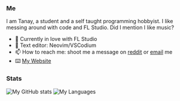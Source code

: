 ### Me

I am Tanay, a student and a self taught programming hobbyist. I like messing around with code and FL Studio. Did I mention I like music?

- 🌱 Currently in love with FL Studio
- 📔 Text editor: Neovim/VSCodium
- 📫 How to reach me: shoot me a message on [reddit](https://reddit.com/u/KidnappingNemo) or [email](mailto:tanaybhardwaj24@gmail.com) me
- ⌨️ [My Website](https://tanaybhardwaj24.github.io/)

### Stats

![My GitHub stats](https://github-readme-stats.vercel.app/api?username=tanaybhardwaj24&theme=gruvbox&show_icons=true&count_private=true)
![My Languages](https://github-readme-stats.vercel.app/api/top-langs/?username=tanaybhardwaj24&layout=compact&langs_count=8&theme=gruvbox)


